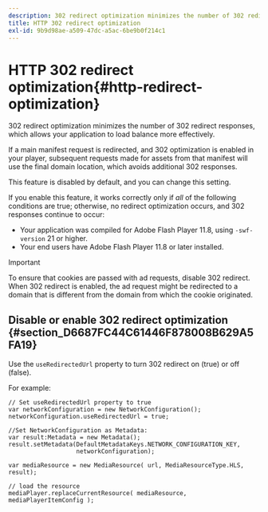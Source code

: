 ```yaml
---
description: 302 redirect optimization minimizes the number of 302 redirect responses, which allows your application to load balance more effectively.
title: HTTP 302 redirect optimization
exl-id: 9b9d98ae-a509-47dc-a5ac-6be9b0f214c1
---
```

# HTTP 302 redirect optimization{#http-redirect-optimization}

302 redirect optimization minimizes the number of 302 redirect responses, which allows your application to load balance more effectively.

 If a main manifest request is redirected, and 302 optimization is enabled in your player, subsequent requests made for assets from that manifest will use the final domain location, which avoids additional 302 responses.

This feature is disabled by default, and you can change this setting.

If you enable this feature, it works correctly only if *all* of the following conditions are true; otherwise, no redirect optimization occurs, and 302 responses continue to occur:

* Your application was compiled for Adobe Flash Player 11.8, using `-swf-version` 21 or higher. 
* Your end users have Adobe Flash Player 11.8 or later installed.

>[!IMPORTANT]
>
>To ensure that cookies are passed with ad requests, disable 302 redirect. When 302 redirect is enabled, the ad request might be redirected to a domain that is different from the domain from which the cookie originated.

## Disable or enable 302 redirect optimization {#section_D6687FC44C61446F878008B629A5FA19}

Use the `useRedirectedUrl` property to turn 302 redirect on (true) or off (false).

<!--<a id="example_B886777252B745AAB48B1FCC42C97A25"></a>-->

For example: 

```
// Set useRedirectedUrl property to true 
var networkConfiguration = new NetworkConfiguration(); 
networkConfiguration.useRedirectedUrl = true; 
  
//Set NetworkConfiguration as Metadata: 
var result:Metadata = new Metadata(); 
result.setMetadata(DefaultMetadataKeys.NETWORK_CONFIGURATION_KEY,  
                   networkConfiguration); 
  
var mediaResource = new MediaResource( url, MediaResourceType.HLS, result); 
  
// load the resource 
mediaPlayer.replaceCurrentResource( mediaResource, mediaPlayerItemConfig );
```
